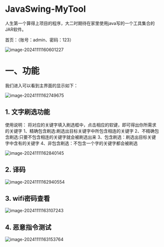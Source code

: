 # JavaSwing-MyTool
人生第一个算得上项目的程序，大二时期待在家里使用java写的一个工具集合的JAR软件。

首页：（账号：admin、密码：123）

![image-20241111160601227](https://ccbigsbyzdqphoto.oss-cn-guangzhou.aliyuncs.com/image-20241111160601227.png)

# 一、功能

我们进入可以看到主界面的显示如下：

![image-20241111162749675](https://ccbigsbyzdqphoto.oss-cn-guangzhou.aliyuncs.com/image-20241111162749675.png)

## 1. 文字刷选功能

使用说明：
       将对应的关键字填入刷选框中，点击相应的软键，即可得出你所需求的关键字
  1、精确包含刷选:刷选出目标关键字中所包含相连的关键字
  2、不精确包含刷选:只要不包含相连的关键字就会被刷选出来
  3、包含刷选：刷选出目标关键字中含有的关键字
  4、非包含刷选：不包含一个字的关键字都会被刷选

![image-20241111162840145](https://ccbigsbyzdqphoto.oss-cn-guangzhou.aliyuncs.com/image-20241111162840145.png)

## 2. 译码

![image-20241111162940554](https://ccbigsbyzdqphoto.oss-cn-guangzhou.aliyuncs.com/image-20241111162940554.png)

## 3. wifi密码查看

![image-20241111163107243](https://ccbigsbyzdqphoto.oss-cn-guangzhou.aliyuncs.com/image-20241111163107243.png)

## 4. 恶意指令测试

![image-20241111163153764](https://ccbigsbyzdqphoto.oss-cn-guangzhou.aliyuncs.com/image-20241111163153764.png)

